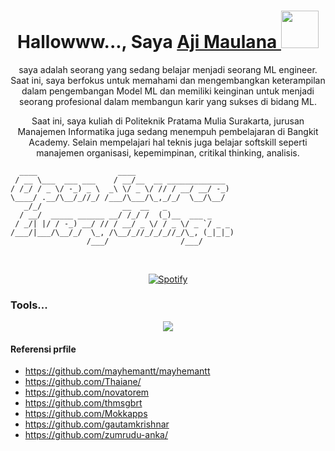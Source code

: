 <div align="center">
   <h1>
      Hallowww..., Saya 
      <a href="https://hemant.codes">Aji Maulana </a> 
      <img src="https://media.giphy.com/media/VgCDAzcKvsR6OM0uWg/giphy.gif" width="60">
   </h1>

   <p>saya adalah seorang yang sedang belajar menjadi seorang ML engineer. Saat ini, saya berfokus untuk memahami dan mengembangkan keterampilan dalam pengembangan Model ML dan memiliki keinginan untuk menjadi seorang profesional dalam membangun karir yang sukses di bidang ML.


Saat ini, saya kuliah di Politeknik Pratama Mulia Surakarta, jurusan Manajemen Informatika juga sedang menempuh pembelajaran di Bangkit Academy. Selain mempelajari hal teknis juga belajar softskill seperti manajemen organisasi, kepemimpinan, critikal thinking, analisis.</p>   
</div>

```
  ____                  ____                      
 / __ \___  ___ ___    / __/__  __ _____________  
/ /_/ / _ \/ -_) _ \  _\ \/ _ \/ // / __/ __/ -_) 
\____/ .__/\__/_//_/ /___/\___/\_,_/_/  \__/\__/  
   _/_/                  __  __   _               
  / __/  _____ ______ __/ /_/ /  (_)__  ___ _     
 / _/| |/ / -_) __/ // / __/ _ \/ / _ \/ _ `/ _ _ 
/___/|___/\__/_/  \_, /\__/_//_/_/_//_/\_, (_|_|_)
                 /___/                /___/       
```

&nbsp;<div align="center">
  [![Spotify](https://novatorem.vercel.app/api/spotify?background_color=0d1117&border_color=ffffff)](https://open.spotify.com/user/omnitenebris)
</div>

 ### Tools...

<p align="center">
  <!-- For more icons please follow  https://github.com/MikeCodesDotNET/ColoredBadges -->
   <img src="https://skillicons.dev/icons?i=py,tensorflow" />
</p>

#### Referensi prfile
- https://github.com/mayhemantt/mayhemantt
- https://github.com/Thaiane/
- https://github.com/novatorem
- https://github.com/thmsgbrt
- https://github.com/Mokkapps
- https://github.com/gautamkrishnar
- https://github.com/zumrudu-anka/
